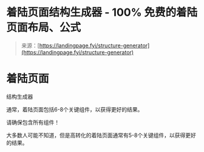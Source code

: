 <!--yml

category: 未分类

date: 2024-05-27 14:40:13

-->

# 着陆页面结构生成器 - 100% 免费的着陆页面布局、公式

> 来源：[https://landingpage.fyi/structure-generator](https://landingpage.fyi/structure-generator)

# 着陆页面

结构生成器

通常，着陆页面包括6-8个关键组件，以获得更好的结果。

请确保包含所有组件！

大多数人可能不知道，但是高转化的着陆页面通常有5-8个关键组件，以获得更好的结果。
